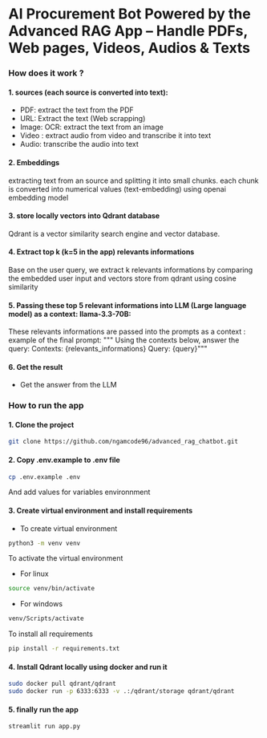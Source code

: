  # AI Procurement Bot Powered by the Advanced RAG App – Handle PDFs, Web pages, Videos, Audios & Texts
### How does it work ?
#### 1. sources (each source is converted into text): 
- PDF: extract the text from the PDF
- URL: Extract the text (Web scrapping)
- Image: OCR: extract the text from an image
- Video : extract audio from video and transcribe it into text
- Audio: transcribe the audio into text

#### 2. Embeddings
extracting text from an source and splitting it into small chunks. each chunk is converted into numerical values (text-embedding) using openai embedding model

#### 3. store locally vectors into Qdrant database
 Qdrant is a vector similarity search engine and vector database.
 
#### 4. Extract top k (k=5 in the app) relevants informations 
Base on the user query, we extract k relevants informations by comparing the embedded user input and vectors store from qdrant using cosine similarity

#### 5. Passing these top 5 relevant informations into LLM (Large language model) as a context: llama-3.3-70B:
These relevants informations are passed into the prompts as a context : example of the final prompt: 
    """ Using the contexts below, answer the query:
        Contexts:
       {relevants_informations}
       Query: {query}"""
  

#### 6. Get the result
- Get the answer from the LLM


### How to run the app

#### 1. Clone the project
```sh
git clone https://github.com/ngamcode96/advanced_rag_chatbot.git
```
#### 2. Copy .env.example to .env file
```sh
cp .env.example .env
```  
  And add values for variables environnment
  
#### 3. Create virtual environment and install requirements
- To create virtual environment 
```sh
python3 -m venv venv 
``` 
To activate the virtual environment
- For linux
```sh
source venv/bin/activate 
```  

- For windows
```sh
venv/Scripts/activate
```  

To install all requirements

```sh
pip install -r requirements.txt
```  


#### 4. Install Qdrant locally using docker and run it
```sh
sudo docker pull qdrant/qdrant 
sudo docker run -p 6333:6333 -v .:/qdrant/storage qdrant/qdrant
```  

#### 5. finally run the app
```sh
streamlit run app.py
```  




   
   
